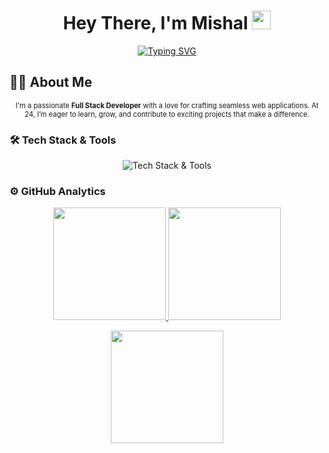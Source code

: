 <h1 align="center"> Hey There, I'm Mishal <img src="https://raw.githubusercontent.com/Mishel-07/Mishel-07/main/hand.gif" width="30px"> </h1> 
<p align="center">
  <a href="https://github.com/Mishel-07">
    <img src="https://readme-typing-svg.herokuapp.com?font=Fira+Code&pause=1000&color=00FF00&center=true&vCenter=true&width=435&lines=Full+Stack+Developer;Tech+Enthusiast;Problem+Solver" alt="Typing SVG" />
  </a>
</p>

## 👨‍💻 About Me
<p align="center" style="font-size: 0.8em;">
  I'm a passionate <strong>Full Stack Developer</strong> with a love for crafting seamless web applications. At 24, I’m eager to learn, grow, and contribute to exciting projects that make a difference.
</p>

### 🛠 Tech Stack & Tools

<div align="center">
  <img src="https://skillicons.dev/icons?i=python,go,javascript,dart,java,c,cpp,bootstrap,html,css,kafka,spring,vue,swagger,postman,gcp,figma,markdown,flutter,flask,redis,mongodb,postgres,elasticsearch,git,github,vscode,eclipse,brave,jenkins,slack,bitbucket,confluence,jira,notion,adobe,canva,maven,splunk,sonarlint,peer" alt="Tech Stack & Tools" />
</div>

### ⚙️ GitHub Analytics

<p align="center">
  <a href="https://github.com/Mishel-07">
    <img height="180em" src="https://github-readme-stats-eight-theta.vercel.app/api?username=Mishel-07&show_icons=true&include_all_commits=true&count_private=true&theme=radical&hide_border=true" />
  </a>
  <a href="https://github.com/Mishel-07">
    <img height="180em" src="https://github-readme-stats-eight-theta.vercel.app/api/top-langs/?username=Mishel-07&layout=compact&langs_count=8&theme=radical&hide_border=true" />
  </a>
</p>

<p align="center">
  <img height="180em" src="https://github-readme-streak-stats.herokuapp.com/?user=Mishel-07&theme=radical&hide_border=true" />
</p>
